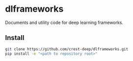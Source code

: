 # dlframeworks
Documents and utility code for deep learning frameworks.

## Install

```sh
git clone https://github.com/crest-deep/dlframeworks.git
pip install -e "<path to repository root>"
```
